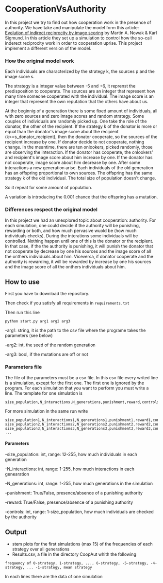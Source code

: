 # CooperationVsAuthority

In this project we try to find out how cooperation work in the presence of authority. We have take and manipulate the model form this article: [Evolution of indirect reciprocity by image scoring](https://www.nature.com/articles/31225) by Martin A. Nowak & Karl Sigmund. In this article they set up a simulation to control how the so-call inderect reciprocity work in order to cooperation uprise. This project implement a different version of the model.

### How the original model work

Each individuals are characterized by the strategy k, the sources p and the image score s.

The strategy is a integer value between -5 and +6, it reprenst the predisposition to cooperate. The sources are an integer that represent how many time someone cooperated with the individual. The image score is an integer that represent the own reputation that the others have about us.

At the beginnig of a generation there is some fixed amount of individuals, all with zero sources and zero image scores and random strategy. Some couples of individuals are randomly picked up. One take the role of the donator, the other of the recipient. If the strategy k of the donator is more or equal than the donator's image score about the recipient (k>=s_donator_recipient), then the donator cooperate, so the sources of the recipient increase by one. If donator decide to not cooperate, nothing change. In the meantime, there are ten onlookers, picked randomly, those are observing the interaction. If the donator has cooperate, the onlookers' and recipient's image score about him increase by one. If the donator has not cooperate, image score about him decrease by one.
After some interactions a new generation arise. Each individuals of the old generation has an offspring proportional to own sources. The offspring has the same strategy k of the old individual. The total size of population doesn't change.

So it repeat for some amount of population.

A variation is introducing the 0.001 chance that the offspring has a mutation.

### Differences respect the original model

In this project we had an unexplored topic about cooperation: authority.
For each simulation, one could decide if the authority will be punishing, rewarding or both, and how much pervasive wuold be (how much individuals checks).
During the interations some individuals will be controlled. Nothing happen until one of this is the donator or the recipient. In that case, if the the authority is punishing, it will punish the donator that not cooperate by decrease by one his sources and the image score of all the onthers individuals about him. Viceversa, if donator cooperate and the authority is rewarding, it will be rewarded by increase by one his sources and the image score of all the onthers individuals about him.

## How to use

First you have to download the repository.

Then check if you satisfy all requirements in `requirements.txt`

Then run this line
```
python start.py arg1 arg2 arg3
```

-arg1: string, it is the path to the csv file where the programe takes the parameters (see below)

-arg2: int, the seed of the random generation

-arg3: bool, if the mutations are off or not


### Parameters file

The file of the parameters must be a csv file. In this csv file every writed line is a simulation, except for the first one. The first one is ignored by the program.
For each simulation that you want to perform you must write a line. The template for one simulation is

```
size_population,N_interactions,N_generations,punishment,reward,controls
```

For more simulation in the same run write

```
size_population1,N_interactions1,N_generations1,punishment1,reward1,controls1
size_population2,N_interactions2,N_generations2,punishment2,reward2,controls2
size_population3,N_interactions3,N_generations3,punishment3,reward3,controls3
...
```

#### Parameters

-size_population: int, range: 12-255, how much individuals in each generation

-N_interactions: int, range: 1-255, how much interactions in each genearation

-N_generations: int, range: 1-255, how much generations in the simulation

-punishment: True/False, presence/absence of a punishing authority

-reward: True/False, presence/absence of a punishing authority

-controls: int, range: 1-size_population, how much individuals are checked by the authority

## Output

- stem plots for the first simulations (max 15) of the frequencies of each strategy over all generations
- Results.csv, a file in the directory CoopAut whith the following
```
frequency of 0-strategy, 1-strategy, ..., 6-strategy, -5-strategy, -4-strategy, ... -1-strategy, mean strategy
```
In each lines there are the data of one simulation